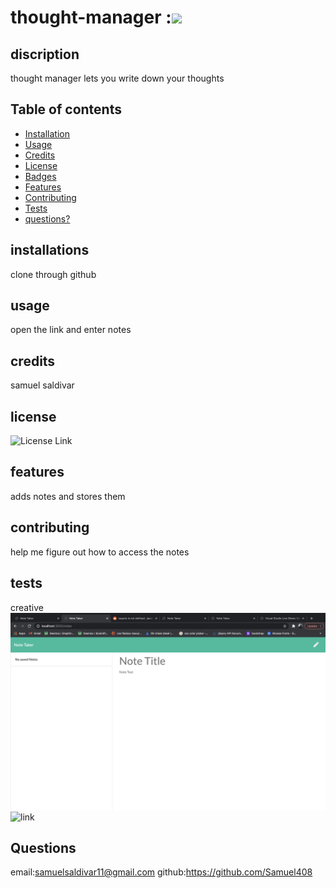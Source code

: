 # thought-manager :![](https://img.shields.io/badge/license-ISC-green)

   
## discription 
  thought manager lets you write down your thoughts

## Table of contents 

* [Installation](#installation)
* [Usage](#usage)
* [Credits](#credits)
* [License](#license)
* [Badges](#badges)
* [Features](#features)
* [Contributing](#contributing)
* [Tests](#tests)
* [questions?](#questions?)


## installations 
 clone through github
## usage
  open the link and enter notes

## credits 
samuel saldivar

## license
 ![License Link](https://opensource.org/licenses/)


## features
 adds notes and stores them 

## contributing 
 help me figure out how to access the notes

## tests
creative
  ![screenshot](./thoughtmanager.jpg "front page")
  ![link](http://afternoon-basin-60657.herokuapp.com/notes "site")

## Questions
email:samuelsaldivar11@gmail.com
github:https://github.com/Samuel408

